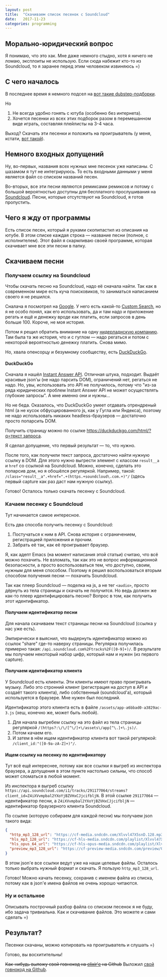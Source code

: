 ```yaml
---
layout: post
title:  "Скачиваем список песенок с Soundcloud"
date:   2017-11-23
categories: programming
---
```


## Морально-юридический вопрос
Я понимаю, что это хак. Мне даже немного стыдно, хотя я ничего не ломаю, эксплоиты не использую. Если сюда набежит кто-то из Soundcloud, то я заранее перед этим человеком извиняюсь =)

## С чего началось
В последнее время я немного подсел на [вот такие dubstep-подборки](https://youtu.be/yma_s460sfc).

Но
1. Не всегда удобно гонять с ютуба (особенно без интернета).
2. Хочется песенки из всех этих подборок разом в перемешанном виде играть, составляя плейлисты на 3-4 часа.

Выход? Скачать эти песенки и положить на проигрыватель (у меня, кстати, [вот такой](http://www.fiio.net/en/products/39)).

## Немного входных допущений
Ну, во-первых, названия всех нужных мне песенок уже написаны. С шазамом я тут не интегрируюсь. То есть входными данными у меня является файл со списком названий песен.

Во-вторых, все эти песни являются ремиксами ремиксов и потому с большой вероятностью доступны для бесплатного прослушивания на [Soundcloud](https://soundcloud.com/). Песни, которые отсутствуют на Soundcloud, я готов пропустить.

## Чего я жду от программы
Есть список песен, который я руками скопипастил из описания на ютубе. В этом списке каждая строка — название песни (полное, с исполнителем). Этот файл я скармливаю своей программе, которая скачивает мне все эти песни в папку.

## Скачиваем песни
### Получаем ссылку на Soundcloud
Чтобы скачать песню на Soundcloud, надо её сначала найти. Так как в современном мире есть куча поисковиков, то заниматься написанием своего я не решился.

Сналача я посмотрел на [Google](https://www.google.com/). У него есть какой-то [Custom Search](https://developers.google.com/custom-search/), но я не особо понял, как его использовать, да и там надо и приложение регать и ещё и денежку вроде как платить, если запросов в день больше 100. Короче, не моя история.

Потом я рещил обратить внимание на одну [нидерладнскую компанию](https://yandex.ru/). Там была та же история, что и с гуглом — надо регаться и потом с некоторой вероятностью денежку платить. Снова мимо.

Но, хвала опенсорцу и безумному сообществу, есть [DuckDuckGo](https://duckduckgo.com/).

#### DuckDuckGo
Сначала я нашёл [Instant Answer API](https://duckduckgo.com/api). Отличная штука, подходит. Выдаёт красивые json'ы (не надо парсить DOM), ограничений нет, регаться не надо. Но, увы, использовать это API не получилось, потому что "из-за ряда юридических проблем Instant Answer API не может осуществлять глубокие запросы". А мне именно они и нужны...

Но не беда. Оказалось, что DuckDuckGo умеет отдавать отрендреный html (а не кусок обфусцированного js, как у Гугла или Яндекса), поэтому не надо использовать никаких headless-браузеров — достаточно просто попарсить DOM.

Получить страницу можно по ссылке [https://duckduckgo.com/html/?q=текст запроса](https://duckduckgo.com/html/?q=%D0%A1%D0%BA%D0%B0%D1%87%D0%B8%D0%B2%D0%B0%D0%B5%D0%BC%20%D1%81%D0%BF%D0%B8%D1%81%D0%BE%D0%BA%20%D0%BF%D0%B5%D1%81%D0%B5%D0%BD%D0%BE%D0%BA%20%D1%81%20Soundcloud).

Я сделал допущение, что первый результат — то, что нужно.

После того, как получили текст запроса, достаточно найти нужную ссылку в DOM. Для этого нужно выгрести элемент с классом `result__a` и `href` со ссылкой на Soundcloud. Можно, конечно, сделать это попарсив дом, но я обошёлся регуляркой. Например, такой: `/class="result__a".+href=".+(https.+soundcloud\.com.+)"/` (здесь первый capture как раз даст нам нужную ссылку).

Готово! Осталось только скачать песенку с Soundcloud.

### Качаем песенку с Soundcloud
Тут начинается самое интересное.

Есть два способа получить песенку с Soundcloud:
1. Постучаться к ним в API. Снова история с ограничением, регистрацией приложения и прочим.
2. Забрать её так, как её проигрывает браузер.

Я, как адепт Emacs (на момент написания этой статьи) считаю, что всё можно похачить. Не взломать, так как это не вопрос информационной безопасности, а просто воспользоваться тем, что доступно, своим, нужным для меня способом. Поэтому я решил воспользоваться вторым способом получения песни — похачить Soundcloud.

Так как плеер Soundcloud — поделка на js, а не тег `<audio>`, просто дёрнуть из тела страницы и скачать не получится. Но ведь должен же как-то плеер идентифицировать песню? Вопрос в том, как получить этот идентификатор.

#### Получаем идентификатор песни
Для начала скачиваем текст страницы песни на Soundcloud (ссылка у нас уже есть).

Эмпирически я выяснил, что выдернуть идентификатор можно из ссылок "share" где-то наверху страницы. Регулярка получилась примерно такая: `/api.soundcloud.com%2Ftracks%2F([0-9]+)/`. В результате мы получаем некоторый набор цифр, который нам и нужен (из первого capture).

#### Получаем идентификатор клиента
У Soundcloud есть клиенты. Эти клиенты имеют право проигрывать музыку. Либо это стронний клиент (регистрация на доступ в API и создаёт такого клиента), либо собственный (soundcloud'а), который используется в браузере. Мне нужен был последний.

Идентификатор этого клиента есть в файле `/assets/app-a6bbad0-a3829ac-3.js` (хеш, конечно же, может быть любой).

1. Для начала выгребем ссылку на это файл из тела страницы регуляркой `/(https?:\/\/[^\/]+\/assets\/app[^\.]+\.js)/`.
2. Потом качаем его.
3. И затем в нём ищем идентификатор клиента вот такой регуляркой: `/client_id:"([0-9a-zA-Z]+)"/`.

#### Ищем ссылку на песенку по идентификатору
Тут всё ещё интереснее, потому как все ссылки я выгреб из инспектора браузера, а допущения в этом пункте настолько сильны, что способ может сломаться в любой момент.

Из инспектора я выгреб ссылку `https://api.soundcloud.com/i1/tracks/291177064/streams?client_id=Z4iXVvmpbal2YXoYjBZVHxCJjcifbljN`. В этой ссылке `291177064` — идентификатор песни, а `Z4iXVvmpbal2YXoYjBZVHxCJjcifbljN` — идентификатор браузерного клиента Soundcloud.

По ссылке (которую собираем для каждой песни) мы получаем json такого вида:
```json
{
  "http_mp3_128_url": "https://cf-media.sndcdn.com/Xlvvl47X5snD.128.mp3?Policy=eyJTdGF0ZW1lbnQiOlt7IlJlc291cmNlIjoiKjovL2NmLW1lZGlhLnNuZGNkbi5jb20vWGx2dmw0N1g1c25ELjEyOC5tcDMiLCJDb25kaXRpb24iOnsiRGF0ZUxlc3NUaGFuIjp7IkFXUzpFcG9jaFRpbWUiOjE1MTE0MjI4OTd9fX1dfQ__&Signature=ljJuP5xFAg-63FUBENz9kdDTAUPhQ5dZXKR7Oly92KRI01X50w55~Umnm8Y2OzPmupUKX8XFUwFtGRLx5cxNGY8apK44PKGqpojS9oPl~y9QvrD1~x2~1IEUxiX6ekl-vVT8O~x3NlfQZD-RuBuaa8w6tUsOayJKb2SyGsWlf3tWywj5MIKKvIQj7EPbDiwwKm7Pjykiu4EOCJc~7Zaoh-BYZSEmn7Sf~1lRXuMYThjTIkyLEPXS3XxIcz8R0KE5UqlWzX-gJF7qE7ONk5RGiojEM6kitH-Tjo7PYhGcP474H4dNGSfG9DgThshedG4U4o6OgeKgzbQcaR40cieZQA__&Key-Pair-Id=APKAJAGZ7VMH2PFPW6UQ",
  "hls_mp3_128_url": "https://cf-hls-media.sndcdn.com/playlist/Xlvvl47X5snD.128.mp3/playlist.m3u8?Policy=eyJTdGF0ZW1lbnQiOlt7IlJlc291cmNlIjoiKjovL2NmLWhscy1tZWRpYS5zbmRjZG4uY29tL3BsYXlsaXN0L1hsdnZsNDdYNXNuRC4xMjgubXAzL3BsYXlsaXN0Lm0zdTgiLCJDb25kaXRpb24iOnsiRGF0ZUxlc3NUaGFuIjp7IkFXUzpFcG9jaFRpbWUiOjE1MTE0MjI4OTd9fX1dfQ__&Signature=OSNoc56u8svEduVUSpsJwCRV3FrshVxFLSafaHEN4PgLzu0klPTVTUQtvIi6fJUvY3vL1LbaW-4wH1VxIEqNSB5WEHK-~-2Xwy6a9RuDeWDerNQCyP6MjkA~KbgLGW0VRBHW2CR1PzfhNubG6Irm1vAzEbKiWY7fzy7EI3ngN16~HjAgJdwRbg~n7oM9eOjj94PJD5EChQcMTl2e1kjRcBB-XkcDCQKxXCIMXuIcYAVVxO1YU-V40w373UmALyfat-ggfLIErebHx4a85dfk~h4YVYntmXPkdLiNMJHydA2-IBrm967vDS8EbHm07OEDDvt2XOMRooMLPqGerwKIXg__&Key-Pair-Id=APKAJAGZ7VMH2PFPW6UQ",
  "hls_opus_64_url": "https://cf-hls-opus-media.sndcdn.com/playlist/Xlvvl47X5snD.64.opus/playlist.m3u8?Policy=eyJTdGF0ZW1lbnQiOlt7IlJlc291cmNlIjoiKjovL2NmLWhscy1vcHVzLW1lZGlhLnNuZGNkbi5jb20vcGxheWxpc3QvWGx2dmw0N1g1c25ELjY0Lm9wdXMvcGxheWxpc3QubTN1OCIsIkNvbmRpdGlvbiI6eyJEYXRlTGVzc1RoYW4iOnsiQVdTOkVwb2NoVGltZSI6MTUxMTQyMjg5N319fV19&Signature=AjcgtA-xawQQKJB3jlUFcT~7~kPb-M2vmmGPSBeLQ6LPZF-slEcf0xpr6hhNRSZah32Q5fzyE2U~ntuIMvAQ7BfgEx8l~ZFK~p5487kJV5~UZb5E-AodmzETm6O9tihIm812X1R1tgutK0UpIII4ovYdT1~JwRqRfqxBW71ZwbM-88VKndln424PgeFWCHRJLlJQaCZ0bU8myOQ3jRyXgN2ADgn3TmwzBTmcoXQhvSTyc7EevS8tk-0GPdTuNsNIhs0pVoLj2I-MbA8~UdlimMdj-SYbz3ycorwOsMUFkJBIC5HhygT0BQt1z-sP~FY2wijcW7JPgiWjS5ceEJERMA__&Key-Pair-Id=APKAJAGZ7VMH2PFPW6UQ",
  "preview_mp3_128_url": "https://cf-preview-media.sndcdn.com/preview/0/30/Xlvvl47X5snD.128.mp3?Policy=eyJTdGF0ZW1lbnQiOlt7IlJlc291cmNlIjoiKjovL2NmLXByZXZpZXctbWVkaWEuc25kY2RuLmNvbS9wcmV2aWV3LzAvMzAvWGx2dmw0N1g1c25ELjEyOC5tcDMiLCJDb25kaXRpb24iOnsiRGF0ZUxlc3NUaGFuIjp7IkFXUzpFcG9jaFRpbWUiOjE1MTE0MjI3MjZ9fX1dfQ__&Signature=MMKxbBT-pmgHRMV4x5aRdr21gxRnxyfGqcZ452JTTA8C6fy6c0s-VaVtYrr39EtJlEws5FyUiMPvUA9cgNBy-Ms0ogF5zpKinyCanusXUC~QvhMGDjjmTD2DdDk0ehZcv3cDJnBcObp1Rdm1qkiPVxhuDMCuwGAp10ea2~qF7q2N6AJAB0t8nljJe-uRkt~6IgCkUK-UywWlZmZQYAUyDnR8QLORzw5vGsCSXipYN2jSqQK~RIwuCCoX4qXFODdLSIzhIoyMJ-eeFlhF9fcdqNcYn93h5sinTxZOung4AZDENkdeEDtmEMXA5LobO1eR2os0QTgk6zVFGNn1eoDk8g__&Key-Pair-Id=APKAJAGZ7VMH2PFPW6UQ"
}
```

В этом json'е все ссылки ведут уже на наши целевые файлы. Осталось только выбрать нужный формат и скачать. Я пользую `http_mp3_128_url`.

Готово! Можно качать песенку, сохранив с именем файла из списка, потому как в json'е имена файлов не очень хорошо читаются.

### Ну и остальное
Описывать построчный разбор файла со списком песенок я не буду, ибо задача тривиальна. Как и скачивание файлов. Это можете и сами сделать =)

## Результат?
Песенки скачаны, можно копировать на проигрыватель и слушать =)

Готово, вы восхитительны!

~~Как-нибудь выложу свой говнокод на [elixir'е](https://elixir-lang.org/) на Github~~ Выложил [свой говнокод на Github](https://github.com/ivalentinee/Track-downloader).
